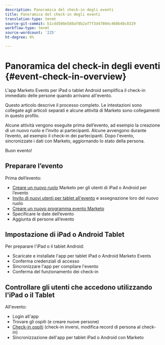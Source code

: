 ```yaml
---
description: Panoramica del check-in degli eventi
title: Panoramica del check-in degli eventi
translation-type: tm+mt
source-git-commit: b1cdd508e588af8b2af7f3d47804c460b48c8329
workflow-type: tm+mt
source-wordcount: '225'
ht-degree: 0%

---
```



# Panoramica del check-in degli eventi {#event-check-in-overview}

L&#39;app Marketo Events per iPad o tablet Android semplifica il check-in immediato delle persone quando arrivano all&#39;evento.

Questo articolo descrive il processo completo. Le intestazioni sono collegate agli articoli separati e alcune attività di Marketo sono collegamenti in questo profilo.

Alcune attività vengono eseguite prima dell’evento, ad esempio la creazione di un nuovo ruolo e l’invito ai partecipanti. Alcune avvengono durante l’evento, ad esempio il check-in dei partecipanti. Dopo l&#39;evento, sincronizzate i dati con Marketo, aggiornando lo stato della persona.

Buon evento!

## Preparare l’evento

Prima dell’evento:

* [Creare un nuovo ruolo](/help/marketo/product-docs/core-marketo-concepts/mobile-apps/event-check-in/grant-users-access-to-the-check-in-app.md) Marketo per gli utenti di iPad o Android per l’evento
* [Invito di nuovi utenti per tablet all&#39;evento](/help/marketo/product-docs/core-marketo-concepts/mobile-apps/event-check-in/grant-users-access-to-the-check-in-app.md) e assegnazione loro del nuovo ruolo
* [Creare un nuovo programma evento Marketo](/help/marketo/product-docs/demand-generation/events/understanding-events/create-a-new-event-program.md)
* Specificare le date dell’evento
* Aggiunta di persone all’evento

## Impostazione di iPad o Android Tablet

Per preparare l&#39;iPad o il tablet Android:

* Scaricate e installate l&#39;app per tablet iPad o Android Marketo Events
* Conferma credenziali di accesso
* Sincronizzare l&#39;app per compilare l&#39;evento
* Conferma del funzionamento dei check-in

## Controllare gli utenti che accedono utilizzando l&#39;iPad o il Tablet

All&#39;evento:

* Login all&#39;app
* Trovare gli ospiti (e creare nuove persone)
* [Check-in ospiti](/help/marketo/product-docs/core-marketo-concepts/mobile-apps/event-check-in/check-people-into-your-event-from-your-tablet.md) (check-in inversi, modifica record di persona al check-in)
* Sincronizzazione dell&#39;app per tablet iPad o Android con Marketo
